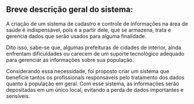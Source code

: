 ## **Breve descrição geral do sistema:**

A criação de um sistema de cadastro e controle de informações na área de saúde é indispensável, pois é a partir dele, que se armazena, trata e gerencia dados que serão usados para alguma finalidade. 

Dito isso, sabe-se que, algumas prefeituras de cidades de interior, ainda enfrentam dificuldades ou carecem de um suporte tecnológico adequado para gerenciar as informações sobre sua população. 

Considerando essa necessidade, foi proposto criar um sistema que beneficie tantos os profissionais responsáveis pelo tratamento dos dados quanto à população em geral. 
Com esse sistema, as informações serão depositadas em um único local, evitando a perda de dados importantes e sensíveis.

